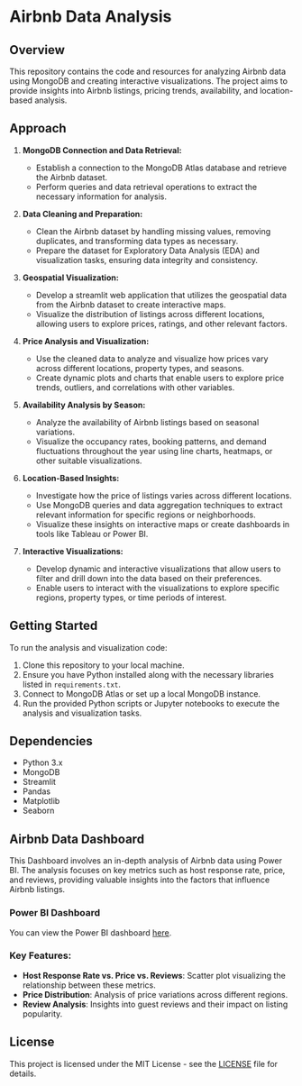 # Airbnb Data Analysis

## Overview

This repository contains the code and resources for analyzing Airbnb data using MongoDB and creating interactive visualizations. The project aims to provide insights into Airbnb listings, pricing trends, availability, and location-based analysis.

## Approach

1. **MongoDB Connection and Data Retrieval:**
   - Establish a connection to the MongoDB Atlas database and retrieve the Airbnb dataset.
   - Perform queries and data retrieval operations to extract the necessary information for analysis.

2. **Data Cleaning and Preparation:**
   - Clean the Airbnb dataset by handling missing values, removing duplicates, and transforming data types as necessary.
   - Prepare the dataset for Exploratory Data Analysis (EDA) and visualization tasks, ensuring data integrity and consistency.

3. **Geospatial Visualization:**
   - Develop a streamlit web application that utilizes the geospatial data from the Airbnb dataset to create interactive maps.
   - Visualize the distribution of listings across different locations, allowing users to explore prices, ratings, and other relevant factors.

4. **Price Analysis and Visualization:**
   - Use the cleaned data to analyze and visualize how prices vary across different locations, property types, and seasons.
   - Create dynamic plots and charts that enable users to explore price trends, outliers, and correlations with other variables.

5. **Availability Analysis by Season:**
   - Analyze the availability of Airbnb listings based on seasonal variations.
   - Visualize the occupancy rates, booking patterns, and demand fluctuations throughout the year using line charts, heatmaps, or other suitable visualizations.

6. **Location-Based Insights:**
   - Investigate how the price of listings varies across different locations.
   - Use MongoDB queries and data aggregation techniques to extract relevant information for specific regions or neighborhoods.
   - Visualize these insights on interactive maps or create dashboards in tools like Tableau or Power BI.

7. **Interactive Visualizations:**
   - Develop dynamic and interactive visualizations that allow users to filter and drill down into the data based on their preferences.
   - Enable users to interact with the visualizations to explore specific regions, property types, or time periods of interest.

## Getting Started

To run the analysis and visualization code:

1. Clone this repository to your local machine.
2. Ensure you have Python installed along with the necessary libraries listed in `requirements.txt`.
3. Connect to MongoDB Atlas or set up a local MongoDB instance.
4. Run the provided Python scripts or Jupyter notebooks to execute the analysis and visualization tasks.

## Dependencies

- Python 3.x
- MongoDB
- Streamlit
- Pandas
- Matplotlib
- Seaborn

## Airbnb Data Dashboard

This Dashboard involves an in-depth analysis of Airbnb data using Power BI. The analysis focuses on key metrics such as host response rate, price, and reviews, providing valuable insights into the factors that influence Airbnb listings.

### Power BI Dashboard

You can view the Power BI dashboard [here](https://github.com/manikantancodes/Airbnb-Data-Analysis/blob/af93dad618d270bb7cd701a1e6a66f2c30f8d5b1/Airbnb%20Analysis%20.pbix).

### Key Features:
- **Host Response Rate vs. Price vs. Reviews**: Scatter plot visualizing the relationship between these metrics.
- **Price Distribution**: Analysis of price variations across different regions.
- **Review Analysis**: Insights into guest reviews and their impact on listing popularity.


## License

This project is licensed under the MIT License - see the [LICENSE](LICENSE) file for details.
